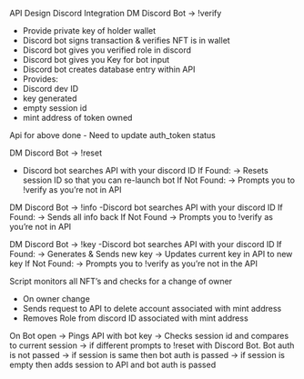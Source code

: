 API Design
Discord Integration
DM Discord Bot -> !verify
- Provide private key of holder wallet
- Discord bot signs transaction & verifies NFT is in wallet
- Discord bot gives you verified role in discord
- Discord bot gives you Key for bot input
- Discord bot creates database entry within API
- Provides:
- Discord dev ID
- key generated
- empty session id
- mint address of token owned

Api for above done - Need to update auth_token status

DM Discord Bot -> !reset
- Discord bot searches API with your discord ID
If Found:
-> Resets session ID so that you can re-launch bot
If Not Found:
-> Prompts you to !verify as you’re not in API

DM Discord Bot -> !info
-Discord bot searches API with your discord ID
If Found:
-> Sends all info back
If Not Found
-> Prompts you to !verify as you’re not in API

DM Discord Bot -> !key
-Discord bot searches API with your discord ID
If Found:
-> Generates & Sends new key
-> Updates current key in API to new key
If Not Found:
-> Prompts you to !verify as you’re not in the API

Script monitors all NFT’s and checks for a change of owner
- On owner change
- Sends request to API to delete account associated with mint address
- Removes Role from discord ID associated with mint address

On Bot open -> Pings API with bot key
-> Checks session id and compares to current session
-> if different prompts to !reset with Discord Bot. Bot auth is not passed
-> if session is same then bot auth is passed
-> if session is empty then adds session to API and bot auth is passed
